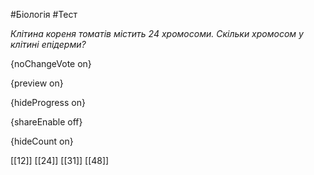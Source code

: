 #Біологія #Тест

*Клітина кореня томатів містить 24 хромосоми. Скільки хромосом у клітині епідерми?*

{noChangeVote on}

{preview on}

{hideProgress on}

{shareEnable off}

{hideCount on}

[[12]]
[[24]]
[[31]]
[[48]]
